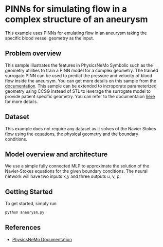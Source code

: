 # PINNs for simulating flow in a complex structure of an aneurysm

This example uses PINNs for emulating flow in an aneurysm taking the specific blood vessel geometry as the input. 

## Problem overview
This sample illustrates the features in PhysicsNeMo Symbolic such as the geometry utilities to train a PINN model for a complex geometry. The trained surrogate PINN can be used to predict the pressure and velocity of blood flow inside the aneursym. You can get more details on this sample from the [documentation](https://docs.nvidia.com/deeplearning/physicsnemo/Modulus-sym-v110/user_guide/intermediate/adding_stl_files.html). This sample can be extended to incroporate parameterized geometry using CCSG instead of STL to leverage the surrogate model to provide patient specific geometry.  You can refer to the documentaion [here](https://docs.nvidia.com/deeplearning/physicsnemo/Modulus-sym/user_guide/advanced/parametrized_simulations.html#creating-nodes-and-architecture-for-parameterized-problems) for more details. 

## Dataset

This example does not require any dataset as it solves of the Navier Stokes flow using the equations, the physical geometry and the boundary conditions.

## Model overview and architecture

We use a simple fully connected MLP to approximate the solution of the Navier-Stokes equations for the given boundary conditions. The neural network will have two inputs x,y and three outputs u, v, p.

## Getting Started

To get started, simply run

```bash
python aneurysm.py
```

## References

- [PhysicsNeMo Documentation](https://docs.nvidia.com/deeplearning/physicsnemo/Modulus-sym-v110/user_guide/intermediate/adding_stl_files.html)
